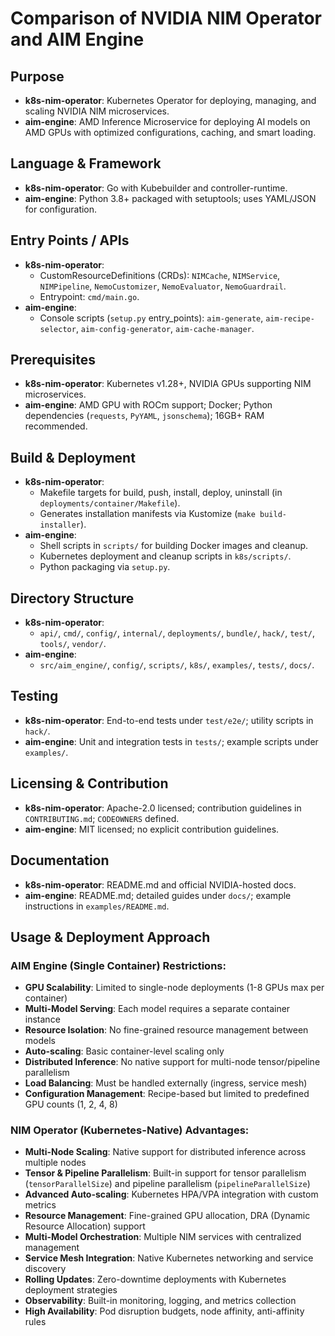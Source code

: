 # Comparison of NVIDIA NIM Operator and AIM Engine

## Purpose
- **k8s-nim-operator**: Kubernetes Operator for deploying, managing, and scaling NVIDIA NIM microservices.
- **aim-engine**: AMD Inference Microservice for deploying AI models on AMD GPUs with optimized configurations, caching, and smart loading.

## Language & Framework
- **k8s-nim-operator**: Go with Kubebuilder and controller-runtime.
- **aim-engine**: Python 3.8+ packaged with setuptools; uses YAML/JSON for configuration.

## Entry Points / APIs
- **k8s-nim-operator**:
  - CustomResourceDefinitions (CRDs): `NIMCache`, `NIMService`, `NIMPipeline`, `NemoCustomizer`, `NemoEvaluator`, `NemoGuardrail`.
  - Entrypoint: `cmd/main.go`.
- **aim-engine**:
  - Console scripts (`setup.py` entry_points): `aim-generate`, `aim-recipe-selector`, `aim-config-generator`, `aim-cache-manager`.

## Prerequisites
- **k8s-nim-operator**: Kubernetes v1.28+, NVIDIA GPUs supporting NIM microservices.
- **aim-engine**: AMD GPU with ROCm support; Docker; Python dependencies (`requests`, `PyYAML`, `jsonschema`); 16GB+ RAM recommended.

## Build & Deployment
- **k8s-nim-operator**:
  - Makefile targets for build, push, install, deploy, uninstall (in `deployments/container/Makefile`).
  - Generates installation manifests via Kustomize (`make build-installer`).
- **aim-engine**:
  - Shell scripts in `scripts/` for building Docker images and cleanup.
  - Kubernetes deployment and cleanup scripts in `k8s/scripts/`.
  - Python packaging via `setup.py`.

## Directory Structure
- **k8s-nim-operator**:
  - `api/`, `cmd/`, `config/`, `internal/`, `deployments/`, `bundle/`, `hack/`, `test/`, `tools/`, `vendor/`.
- **aim-engine**:
  - `src/aim_engine/`, `config/`, `scripts/`, `k8s/`, `examples/`, `tests/`, `docs/`.

## Testing
- **k8s-nim-operator**: End-to-end tests under `test/e2e/`; utility scripts in `hack/`.
- **aim-engine**: Unit and integration tests in `tests/`; example scripts under `examples/`.

## Licensing & Contribution
- **k8s-nim-operator**: Apache-2.0 licensed; contribution guidelines in `CONTRIBUTING.md`; `CODEOWNERS` defined.
- **aim-engine**: MIT licensed; no explicit contribution guidelines.

## Documentation
- **k8s-nim-operator**: README.md and official NVIDIA-hosted docs.
- **aim-engine**: README.md; detailed guides under `docs/`; example instructions in `examples/README.md`.

## Usage & Deployment Approach

### AIM Engine (Single Container) Restrictions:
- **GPU Scalability**: Limited to single-node deployments (1-8 GPUs max per container)
- **Multi-Model Serving**: Each model requires a separate container instance
- **Resource Isolation**: No fine-grained resource management between models
- **Auto-scaling**: Basic container-level scaling only
- **Distributed Inference**: No native support for multi-node tensor/pipeline parallelism
- **Load Balancing**: Must be handled externally (ingress, service mesh)
- **Configuration Management**: Recipe-based but limited to predefined GPU counts (1, 2, 4, 8)

### NIM Operator (Kubernetes-Native) Advantages:
- **Multi-Node Scaling**: Native support for distributed inference across multiple nodes
- **Tensor & Pipeline Parallelism**: Built-in support for tensor parallelism (`tensorParallelSize`) and pipeline parallelism (`pipelineParallelSize`) 
- **Advanced Auto-scaling**: Kubernetes HPA/VPA integration with custom metrics
- **Resource Management**: Fine-grained GPU allocation, DRA (Dynamic Resource Allocation) support
- **Multi-Model Orchestration**: Multiple NIM services with centralized management
- **Service Mesh Integration**: Native Kubernetes networking and service discovery
- **Rolling Updates**: Zero-downtime deployments with Kubernetes deployment strategies
- **Observability**: Built-in monitoring, logging, and metrics collection
- **High Availability**: Pod disruption budgets, node affinity, anti-affinity rules
